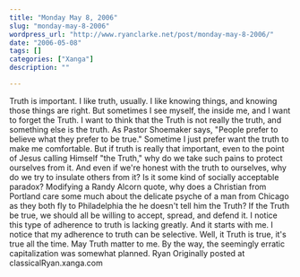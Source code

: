 ```yaml
---
title: "Monday May 8, 2006"
slug: "monday-may-8-2006"
wordpress_url: "http://www.ryanclarke.net/post/monday-may-8-2006/"
date: "2006-05-08"
tags: []
categories: ["Xanga"]
description: ""

---
```


Truth is important. I like truth, usually. I like knowing things, and knowing those things are right. But sometimes I see myself, the inside me, and I want to forget the Truth. I want to think that the Truth is not really the truth, and something else is the truth. As Pastor Shoemaker says, "People prefer to believe what they prefer to be true." Sometime I just prefer want the truth to make me comfortable. But if truth is really that important, even to the point of Jesus calling Himself "the Truth," why do we take such pains to protect ourselves from it. And even if we're honest with the truth to ourselves, why do we try to insulate others from it? Is it some kind of socially acceptable paradox? Modifying a Randy Alcorn quote, why does a Christian from Portland care some much about the delicate psyche of a man from Chicago as they both fly to Philadelphia the he doesn't tell him the Truth? If the Truth be true, we should all be willing to accept, spread, and defend it. I notice this type of adherence to truth is lacking greatly. And it starts with me. I notice that my adherence to truth can be selective. Well, it Truth is true, it's true all the time. May Truth matter to me.
By the way, the seemingly erratic capitalization was somewhat planned.
Ryan
Originally posted at classicalRyan.xanga.com
